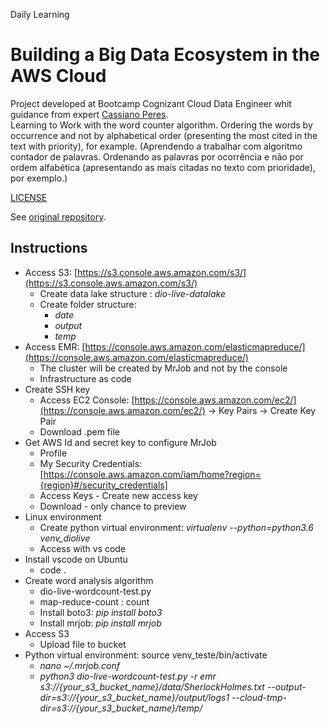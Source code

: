 Daily Learning

# Building a Big Data Ecosystem in the AWS Cloud

Project developed at Bootcamp Cognizant Cloud Data Engineer whit guidance from expert [Cassiano Peres](https://github.com/cassianobrexbit/ "Cassiano Peres").</br>
Learning to Work with the word counter algorithm. Ordering the words by occurrence and not by alphabetical order (presenting the most cited in the text with priority), for example.
(Aprendendo a trabalhar com  algoritmo contador de palavras. Ordenando as palavras por ocorrência e não por ordem alfabética (apresentando as mais citadas no texto com prioridade), por exemplo.)

[LICENSE](/LICENSE)

See [original repository](https://github.com/cassianobrexbit/DIO-LiveCoding-AWS-BigData).

## Instructions

* Access S3: [https://s3.console.aws.amazon.com/s3/](https://s3.console.aws.amazon.com/s3/)
  * Create data lake structure : _dio-live-datalake_
  * Create folder structure:
    * _date_
    * _output_
    * _temp_
* Access EMR: [https://console.aws.amazon.com/elasticmapreduce/](https://console.aws.amazon.com/elasticmapreduce/)
  * The cluster will be created by MrJob and not by the console
  * Infrastructure as code
* Create SSH key
  * Access EC2 Console: [https://console.aws.amazon.com/ec2/](https://console.aws.amazon.com/ec2/) -> Key Pairs -> Create Key Pair
  * Download .pem file
* Get AWS Id and secret key to configure MrJob
  * Profile
  * My Security Credentials: [https://console.aws.amazon.com/iam/home?region={region}#/security_credentials]
  * Access Keys - Create new access key
  * Download - only chance to preview
* Linux environment
  * Create python virtual environment: _virtualenv --python=python3.6 venv_diolive_
  * Access with vs code
* Install vscode on Ubuntu
  * code .
* Create word analysis algorithm
  * dio-live-wordcount-test.py
  * map-reduce-count : count
  * Install boto3: _pip install boto3_
  * Install mrjob: _pip install mrjob_
* Access S3
  * Upload file to bucket
* Python virtual environment: source venv_teste/bin/activate
  * _nano ~/.mrjob.conf_
  * _python3 dio-live-wordcount-test.py -r emr s3://{your_s3_bucket_name}/data/SherlockHolmes.txt --output-dir=s3://{your_s3_bucket_name}/output/logs1 --cloud-tmp- dir=s3://{your_s3_bucket_name}/temp/_

